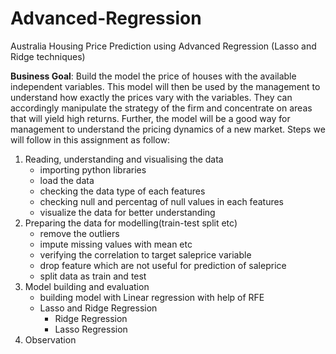 # Advanced-Regression
Australia Housing Price Prediction using Advanced Regression (Lasso and Ridge techniques)

<b>Business Goal</b>:
 Build the model the price of houses with the available independent variables. This model will then be used by the management to understand how exactly the prices vary with the variables. They can accordingly manipulate the strategy of the firm and concentrate on areas that will yield high returns. Further, the model will be a good way for management to understand the pricing dynamics of a new market.
Steps we will follow in this assignment as follow:
1. Reading, understanding and visualising the data
    - importing python libraries
    - load the data
    - checking the data type of each features
    - checking null and percentag of null values in each features
    - visualize the data for better understanding
2. Preparing the data for modelling(train-test split etc)
    - remove the outliers
    - impute missing values with mean etc
    - verifying the correlation to target saleprice variable
    - drop feature which are not useful for prediction of saleprice
    - split data as train and test 
3. Model building and evaluation
    - building model with Linear regression with help of RFE
    - Lasso and Ridge Regression
        - Ridge Regression
        - Lasso Regression
4. Observation
